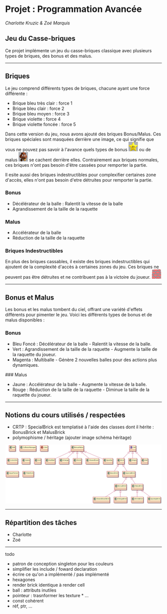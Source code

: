 # Projet : Programmation Avancée
_Charlotte Kruzic & Zoé Marquis_

## Jeu du Casse-briques
Ce projet implémente un jeu du casse-briques classique avec plusieurs types de briques, des bonus et des malus.

---
## Briques
Le jeu comprend différents types de briques, chacune ayant une force différente :

- Brique bleu très clair : force 1
- Brique bleu clair  : force 2
- Brique bleu moyen : force 3
- Brique violette : force 4
- Brique violette foncée : force 5

Dans cette version du jeu, nous avons ajouté des briques Bonus/Malus. Ces briques spéciales sont masquées derrière une image, ce qui signifie que vous ne pouvez pas savoir à l'avance quels types de bonus <img src="img/etoile.png" width="30" height="30">
 ou de malus <img src="img/goomba.png" width="30" height="30">
 se cachent derrière elles. Contrairement aux briques normales, ces briques n'ont pas besoin d'être cassées pour remporter la partie.

Il esite aussi des briques indestructibles pour complexifier certaines zone d'accès, elles n'ont pas besoin d'etre détruites pour remporter la partie.

### Bonus
- Décélérateur de la balle : Ralentit la vitesse de la balle
- Agrandissement de la taille de la raquette
  
### Malus 
- Accélérateur de la balle
- Réduction de la taille de la raquette 
  
### Briques Indestructibles
En plus des briques cassables, il existe des briques indestructibles qui ajoutent de la complexité d'accès à certaines zones du jeu. Ces briques ne peuvent pas être détruites et ne contribuent pas à la victoire du joueur.
<img src="img/wall.png" width="30" height="30">
  
--- 
## Bonus et Malus
Les bonus et les malus tombent du ciel, offrant une variété d'effets différents pour pimenter le jeu. Voici les différents types de bonus et de malus disponibles :

### Bonus
- Bleu Foncé : Décélérateur de la balle - Ralentit la vitesse de la balle.
- Vert : Agrandissement de la taille de la raquette - Augmente la taille de la raquette du joueur.
- Magenta : Multiballe - Génère 2 nouvelles balles pour des actions plus dynamiques.

### Malus 
- Jaune : Accélérateur de la balle - Augmente la vitesse de la balle.
- Rouge : Réduction de la taille de la raquette - Diminue la taille de la raquette du joueur.

---
## Notions du cours utilisés / respectées 
- CRTP : SpecialBrick est templatisé à l'aide des classes dont il hérite : BonusBrick et MalusBrick
- polymophisme / héritage (ajouter image schéma héritage)

<img src="diagramme.png">


---
## Répartition des tâches
- Charlotte
- Zoé

---
todo
- patron de conception singleton pour les couleurs 
- simplifier les include / foward declaration
- écrire ce qu'on a implémenté / pas implémenté
- hexagones
- render brick identique à render cell
- ball : attributs inutiles
- pointeur : trasnformer les texture * ...
- const cohérent
- réf, ptr, ...
